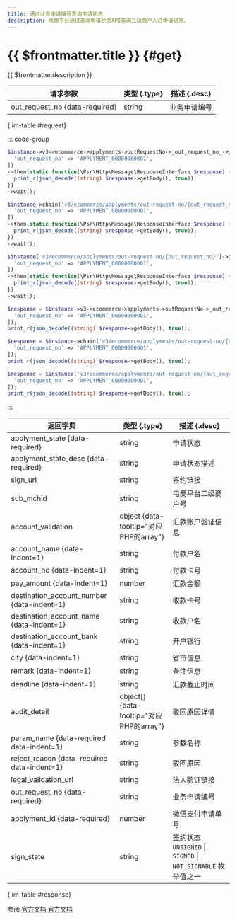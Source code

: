 ```yaml
---
title: 通过业务申请编号查询申请状态
description: 电商平台通过查询申请状态API查询二级商户入驻申请结果。
---
```


# {{ $frontmatter.title }} {#get}

{{ $frontmatter.description }}

| 请求参数 | 类型 {.type} | 描述 {.desc}
| --- | --- | ---
| out_request_no {data-required} | string | 业务申请编号

{.im-table #request}

::: code-group

```php [异步纯链式]
$instance->v3->ecommerce->applyments->outRequestNo->_out_request_no_->getAsync([
  'out_request_no' => 'APPLYMENT_00000000001',
])
->then(static function(\Psr\Http\Message\ResponseInterface $response) {
  print_r(json_decode((string) $response->getBody(), true));
})
->wait();
```

```php [异步声明式]
$instance->chain('v3/ecommerce/applyments/out-request-no/{out_request_no}')->getAsync([
  'out_request_no' => 'APPLYMENT_00000000001',
])
->then(static function(\Psr\Http\Message\ResponseInterface $response) {
  print_r(json_decode((string) $response->getBody(), true));
})
->wait();
```

```php [异步属性式]
$instance['v3/ecommerce/applyments/out-request-no/{out_request_no}']->getAsync([
  'out_request_no' => 'APPLYMENT_00000000001',
])
->then(static function(\Psr\Http\Message\ResponseInterface $response) {
  print_r(json_decode((string) $response->getBody(), true));
})
->wait();
```

```php [同步纯链式]
$response = $instance->v3->ecommerce->applyments->outRequestNo->_out_request_no_->get([
  'out_request_no' => 'APPLYMENT_00000000001',
]);
print_r(json_decode((string) $response->getBody(), true));
```

```php [同步声明式]
$response = $instance->chain('v3/ecommerce/applyments/out-request-no/{out_request_no}')->get([
  'out_request_no' => 'APPLYMENT_00000000001',
]);
print_r(json_decode((string) $response->getBody(), true));
```

```php [同步属性式]
$response = $instance['v3/ecommerce/applyments/out-request-no/{out_request_no}']->get([
  'out_request_no' => 'APPLYMENT_00000000001',
]);
print_r(json_decode((string) $response->getBody(), true));
```

:::

| 返回字典 | 类型 {.type} | 描述 {.desc}
| --- | --- | ---
| applyment_state {data-required} | string | 申请状态
| applyment_state_desc {data-required} | string | 申请状态描述
| sign_url | string | 签约链接
| sub_mchid | string | 电商平台二级商户号
| account_validation | object {data-tooltip="对应PHP的array"} | 汇款账户验证信息
| account_name {data-indent=1} | string | 付款户名
| account_no {data-indent=1} | string | 付款卡号
| pay_amount {data-indent=1} | number | 汇款金额
| destination_account_number {data-indent=1} | string | 收款卡号
| destination_account_name {data-indent=1} | string | 收款户名
| destination_account_bank {data-indent=1} | string | 开户银行
| city {data-indent=1} | string | 省市信息
| remark {data-indent=1} | string | 备注信息
| deadline {data-indent=1} | string | 汇款截止时间
| audit_detail | object[] {data-tooltip="对应PHP的array"} | 驳回原因详情
| param_name {data-required data-indent=1} | string | 参数名称
| reject_reason {data-required data-indent=1} | string | 驳回原因
| legal_validation_url | string | 法人验证链接
| out_request_no {data-required} | string | 业务申请编号
| applyment_id {data-required} | number | 微信支付申请单号
| sign_state | string | 签约状态<br/>`UNSIGNED` \| `SIGNED` \| `NOT_SIGNABLE` 枚举值之一

{.im-table #response}

参阅 [官方文档](https://pay.weixin.qq.com/wiki/doc/apiv3/wxpay/ecommerce/applyments/chapter3_2.shtml) [官方文档](https://pay.weixin.qq.com/docs/partner/apis/ecommerce-merchant-application/applyment/get-state-by-out-request-no.html)
